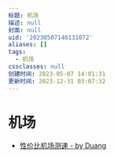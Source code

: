 ```yaml
---
标题: 机场
描述: null
封面: null
uid: '20230507140131072'
aliases: []
tags:
  - 机场
cssclasses: null
创建时间: 2023-05-07 14:01:31
更新时间: 2023-12-31 03:07:32
---
```


# 机场

- [性价比机场测速 - by Duang](https://duangks.com/)
